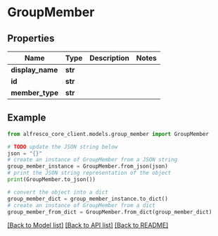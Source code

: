 # GroupMember


## Properties

Name | Type | Description | Notes
------------ | ------------- | ------------- | -------------
**display_name** | **str** |  | 
**id** | **str** |  | 
**member_type** | **str** |  | 

## Example

```python
from alfresco_core_client.models.group_member import GroupMember

# TODO update the JSON string below
json = "{}"
# create an instance of GroupMember from a JSON string
group_member_instance = GroupMember.from_json(json)
# print the JSON string representation of the object
print(GroupMember.to_json())

# convert the object into a dict
group_member_dict = group_member_instance.to_dict()
# create an instance of GroupMember from a dict
group_member_from_dict = GroupMember.from_dict(group_member_dict)
```
[[Back to Model list]](../README.md#documentation-for-models) [[Back to API list]](../README.md#documentation-for-api-endpoints) [[Back to README]](../README.md)


